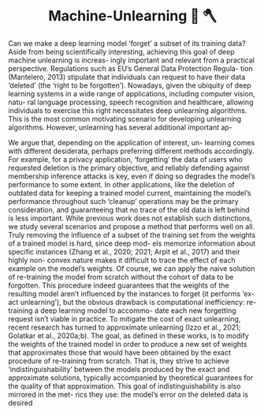 # <center> Machine-Unlearning  💾 🪓

Can we make a deep learning model ‘forget’ a subset of its training data? Aside from being scientifically interesting, achieving this goal of deep machine unlearning is increas- ingly important and relevant from a practical perspective. Regulations such as EU’s General Data Protection Regula- tion (Mantelero, 2013) stipulate that individuals can request to have their data ‘deleted’ (the ‘right to be forgotten’). Nowadays, given the ubiquity of deep learning systems in a wide range of applications, including computer vision, natu- ral language processing, speech recognition and healthcare, allowing individuals to exercise this right necessitates deep unlearning algorithms. This is the most common motivating scenario for developing unlearning algorithms.
However, unlearning has several additional important ap-


We argue that, depending on the application of interest, un- learning comes with different desiderata, perhaps preferring different methods accordingly. For example, for a privacy application, ‘forgetting’ the data of users who requested deletion is the primary objective, and reliably defending against membership inference attacks is key, even if doing so degrades the model’s performance to some extent. In other applications, like the deletion of outdated data for keeping a trained model current, maintaining the model’s performance throughout such ‘cleanup’ operations may be the primary consideration, and guaranteeing that no trace of the old data is left behind is less important. While previous work does not establish such distinctions, we study several scenarios and propose a method that performs well on all.
Truly removing the influence of a subset of the training set from the weights of a trained model is hard, since deep mod- els memorize information about specific instances (Zhang et al., 2020; 2021; Arpit et al., 2017) and their highly non- convex nature makes it difficult to trace the effect of each example on the model’s weights. Of course, we can apply the naive solution of re-training the model from scratch without the cohort of data to be forgotten. This procedure indeed guarantees that the weights of the resulting model aren’t influenced by the instances to forget (it performs ‘ex- act unlearning’), but the obvious drawback is computational inefficiency: re-training a deep learning model to accommo- date each new forgetting request isn’t viable in practice.
To mitigate the cost of exact unlearning, recent research has turned to approximate unlearning (Izzo et al., 2021; Golatkar et al., 2020a;b). The goal, as defined in these works, is to modify the weights of the trained model in order to produce a new set of weights that approximates those that would have been obtained by the exact procedure of re-training from scratch. That is, they strive to achieve
‘indistinguishability’ between the models produced by the exact and approximate solutions, typically accompanied by theoretical guarantees for the quality of that approximation. This goal of indistinguishability is also mirrored in the met- rics they use: the model’s error on the deleted data is desired
